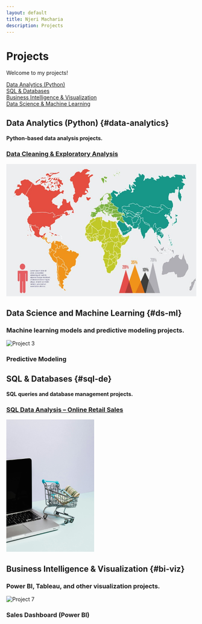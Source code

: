 ```yaml
---
layout: default
title: Njeri Macharia
description: Projects
---
```


# Projects
Welcome to my projects!

<div class="project-nav">
  <div><a href="#data-analytics" class="project-btn">Data Analytics (Python)</a></div>
  <div><a href="#sql-de" class="project-btn">SQL & Databases</a></div>
  <div><a href="#bi-viz" class="project-btn">Business Intelligence & Visualization</a></div>
  <div><a href="#ds-ml" class="project-btn">Data Science & Machine Learning</a></div>
</div>


## Data Analytics (Python) {#data-analytics}
#### Python-based data analysis projects. 

<!--
<div class="project-grid">
  <div class="project-tile" onclick="openProject('project1')">
    <img src="assets/images/project1.png" alt="Project 1">
    <h3>Data Cleaning & Exploratory Analysis</h3>
  </div>
-->

<div class="project-grid">
  <div class="project-tile">
  <a href="{{ '/project1' | relative_url }}">
    <h3>Data Cleaning & Exploratory Analysis</h3>
    <img src="assets/images/project1.jpg" alt="Project 1" style="width: auto; height: 350px;">
  </a>
</div>

  <!--
  <div class="project-tile" onclick="openProject('project2')">
    <img src="assets/images/project2.png" alt="Project 2">
    <h3>Automated Data Pipeline with Web Scraping & Analysis</h3>
  </div>
  -->
</div>

## Data Science and Machine Learning {#ds-ml}
### Machine learning models and predictive modeling projects.

<div class="project-grid">
  <div class="project-tile" onclick="openProject('project3')">
    <img src="assets/images/project3.png" alt="Project 3">
    <h3>Predictive Modeling</h3>
  </div>
  
  <!--
  <div class="project-tile" onclick="openProject('project4')">
    <img src="assets/images/project4.png" alt="Project 4">
    <h3>Text Analytics</h3>
  </div>
  -->
</div>

## SQL & Databases {#sql-de}
#### SQL queries and  database management projects.

<div class="project-grid">
  <div class="project-tile">
  <a href="{{ '/project5' | relative_url }}">
    <h3>SQL Data Analysis – Online Retail Sales</h3>
    <img src="assets/images/project5.png" alt="Project 5" style="width: auto; height: 350px;">
  </a>
</div>
  <!--
  <div class="project-tile" onclick="openProject('project6')">
    <img src="assets/images/project6.png" alt="Project 6">
    <h3>ETL Pipeline with Python</h3>
  </div>
  -->
</div>

## Business Intelligence & Visualization {#bi-viz}
### Power BI, Tableau, and other visualization projects.

<div class="project-grid">
  <div class="project-tile" onclick="openProject('project7')">
    <img src="assets/images/project7.png" alt="Project 7">
    <h3>Sales Dashboard (Power BI)</h3>
  </div>
  <!--
  <div class="project-tile" onclick="openProject('project8')">
    <img src="assets/images/project8.png" alt="Project 8">
    <h3>Financial Insights (Tableau)</h3>
  </div>
  -->
</div>

